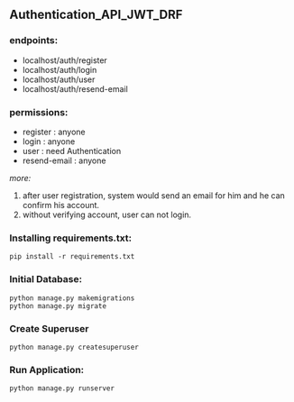 ## Authentication_API_JWT_DRF

<h3>endpoints:</h3>
<ul> 
  <li>localhost/auth/register</li> 
  <li>localhost/auth/login</li>
  <li>localhost/auth/user</li>
  <li>localhost/auth/resend-email</li>
</ul>

<h3>permissions:</h3>
<ul> 
  <li>register : anyone</li> 
  <li>login : anyone</li>
  <li>user : need Authentication</li>
  <li>resend-email : anyone</li>
</ul>

_more:_

1. after user registration, system would send an email for him and he can confirm his account.
2. without verifying account, user can not login.

### Installing requirements.txt:

```
pip install -r requirements.txt
```

### Initial Database:

```
python manage.py makemigrations
python manage.py migrate
```

### Create Superuser

```
python manage.py createsuperuser
```

### Run Application:

```
python manage.py runserver
```
